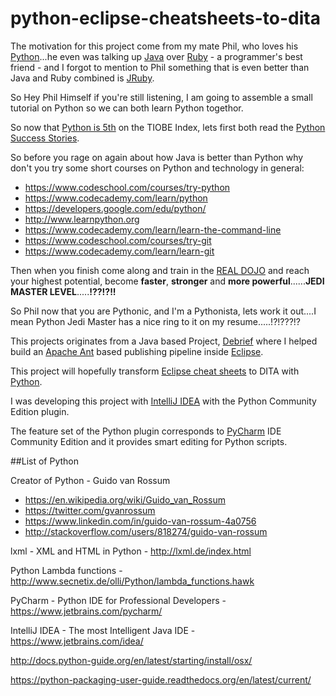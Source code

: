 # python-eclipse-cheatsheets-to-dita
The motivation for this project come from my mate Phil, who loves his [Python](https://www.python.org)...he even was talking up [Java](https://www.oracle.com/java/index.html) over [Ruby](https://www.ruby-lang.org/en/) - a programmer's best friend - and I forgot to mention to Phil something that is even better than Java and Ruby combined is [JRuby](http://jruby.org).

So Hey Phil Himself if you're still listening, I am going to assemble a small tutorial on Python so we can both learn Python togethor.

So now that [Python is 5th](http://www.tiobe.com/tiobe_index) on the TIOBE Index, lets first both read the [Python Success Stories](https://www.python.org/about/success/).

So before you rage on again about how Java is better than Python why don't you try some short courses on Python and technology in general:

  - https://www.codeschool.com/courses/try-python
  - https://www.codecademy.com/learn/python
  - https://developers.google.com/edu/python/
  - http://www.learnpython.org
  - https://www.codecademy.com/learn/learn-the-command-line
  - https://www.codeschool.com/courses/try-git
  - https://www.codecademy.com/learn/learn-git

Then when you finish come along and train in the [REAL DOJO](http://www.codewars.com) and reach your highest potential, become **faster**, **stronger** and **more powerful**......**JEDI MASTER LEVEL**.....**!??!?!!**  

So Phil now that you are Pythonic, and I'm a Pythonista, lets work it out....I mean Python Jedi Master has a nice ring to it on my resume.....!?!???!? 

This projects originates from a Java based Project, [Debrief](http://debrief.info/) where I helped build an [Apache Ant](http://ant.apache.org) based publishing pipeline inside [Eclipse](http://ant.apache.org).

This project will hopefully transform [Eclipse cheat sheets](http://help.eclipse.org/mars/index.jsp?topic=%2Forg.eclipse.platform.doc.user%2Freference%2Fref-cheatsheets.htm) to DITA with [Python](https://www.python.org).

I was developing this project with [IntelliJ IDEA](https://www.jetbrains.com/idea/) with the Python Community Edition plugin.

The feature set of the Python plugin corresponds to [PyCharm](https://www.jetbrains.com/pycharm/) IDE Community Edition and it provides smart editing for Python scripts.

##List of  Python

Creator of Python - Guido van Rossum
  - https://en.wikipedia.org/wiki/Guido_van_Rossum
  - https://twitter.com/gvanrossum
  - https://www.linkedin.com/in/guido-van-rossum-4a0756
  - http://stackoverflow.com/users/818274/guido-van-rossum


lxml - XML and HTML in Python - http://lxml.de/index.html

Python Lambda functions - http://www.secnetix.de/olli/Python/lambda_functions.hawk

PyCharm - Python IDE for Professional Developers - https://www.jetbrains.com/pycharm/

IntelliJ IDEA - The most Intelligent Java IDE - https://www.jetbrains.com/idea/

http://docs.python-guide.org/en/latest/starting/install/osx/

https://python-packaging-user-guide.readthedocs.org/en/latest/current/
